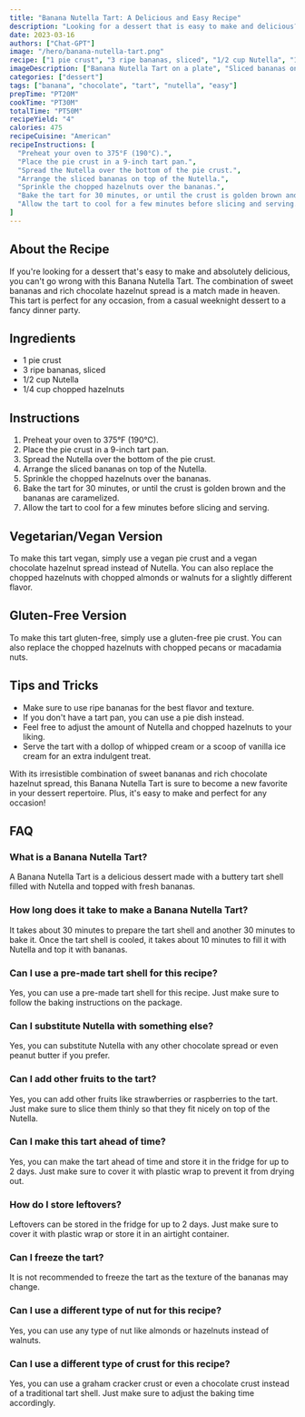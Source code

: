```yaml
---
title: "Banana Nutella Tart: A Delicious and Easy Recipe"
description: "Looking for a dessert that is easy to make and delicious? Look no further than this Banana Nutella Tart recipe, with its perfect combination of sweet bananas and rich chocolate hazelnut spread."
date: 2023-03-16
authors: ["Chat-GPT"]
image: "/hero/banana-nutella-tart.png"
recipe: ["1 pie crust", "3 ripe bananas, sliced", "1/2 cup Nutella", "1/4 cup chopped hazelnuts"]
imageDescription: ["Banana Nutella Tart on a plate", "Sliced bananas on top of Nutella spread on a crust", "Chopped hazelnuts sprinkled on top of the tart", "A delicious slice of Banana Nutella Tart"]
categories: ["dessert"]
tags: ["banana", "chocolate", "tart", "nutella", "easy"]
prepTime: "PT20M"
cookTime: "PT30M"
totalTime: "PT50M"
recipeYield: "4"
calories: 475
recipeCuisine: "American"
recipeInstructions: [
  "Preheat your oven to 375°F (190°C).",
  "Place the pie crust in a 9-inch tart pan.",
  "Spread the Nutella over the bottom of the pie crust.",
  "Arrange the sliced bananas on top of the Nutella.",
  "Sprinkle the chopped hazelnuts over the bananas.",
  "Bake the tart for 30 minutes, or until the crust is golden brown and the bananas are caramelized.",
  "Allow the tart to cool for a few minutes before slicing and serving."
]
---
```


## About the Recipe

If you're looking for a dessert that's easy to make and absolutely delicious, you can't go wrong with this Banana Nutella Tart. The combination of sweet bananas and rich chocolate hazelnut spread is a match made in heaven. This tart is perfect for any occasion, from a casual weeknight dessert to a fancy dinner party.

## Ingredients

- 1 pie crust
- 3 ripe bananas, sliced
- 1/2 cup Nutella
- 1/4 cup chopped hazelnuts

## Instructions

1. Preheat your oven to 375°F (190°C).
2. Place the pie crust in a 9-inch tart pan.
3. Spread the Nutella over the bottom of the pie crust.
4. Arrange the sliced bananas on top of the Nutella.
5. Sprinkle the chopped hazelnuts over the bananas.
6. Bake the tart for 30 minutes, or until the crust is golden brown and the bananas are caramelized.
7. Allow the tart to cool for a few minutes before slicing and serving.

## Vegetarian/Vegan Version

To make this tart vegan, simply use a vegan pie crust and a vegan chocolate hazelnut spread instead of Nutella. You can also replace the chopped hazelnuts with chopped almonds or walnuts for a slightly different flavor.

## Gluten-Free Version

To make this tart gluten-free, simply use a gluten-free pie crust. You can also replace the chopped hazelnuts with chopped pecans or macadamia nuts.

## Tips and Tricks

- Make sure to use ripe bananas for the best flavor and texture.
- If you don't have a tart pan, you can use a pie dish instead.
- Feel free to adjust the amount of Nutella and chopped hazelnuts to your liking.
- Serve the tart with a dollop of whipped cream or a scoop of vanilla ice cream for an extra indulgent treat.

With its irresistible combination of sweet bananas and rich chocolate hazelnut spread, this Banana Nutella Tart is sure to become a new favorite in your dessert repertoire. Plus, it's easy to make and perfect for any occasion!

## FAQ

### What is a Banana Nutella Tart?

A Banana Nutella Tart is a delicious dessert made with a buttery tart shell filled with Nutella and topped with fresh bananas.

### How long does it take to make a Banana Nutella Tart?

It takes about 30 minutes to prepare the tart shell and another 30 minutes to bake it. Once the tart shell is cooled, it takes about 10 minutes to fill it with Nutella and top it with bananas.

### Can I use a pre-made tart shell for this recipe?

Yes, you can use a pre-made tart shell for this recipe. Just make sure to follow the baking instructions on the package.

### Can I substitute Nutella with something else?

Yes, you can substitute Nutella with any other chocolate spread or even peanut butter if you prefer.

### Can I add other fruits to the tart?

Yes, you can add other fruits like strawberries or raspberries to the tart. Just make sure to slice them thinly so that they fit nicely on top of the Nutella.

### Can I make this tart ahead of time?

Yes, you can make the tart ahead of time and store it in the fridge for up to 2 days. Just make sure to cover it with plastic wrap to prevent it from drying out.

### How do I store leftovers?

Leftovers can be stored in the fridge for up to 2 days. Just make sure to cover it with plastic wrap or store it in an airtight container.

### Can I freeze the tart?

It is not recommended to freeze the tart as the texture of the bananas may change.

### Can I use a different type of nut for this recipe?

Yes, you can use any type of nut like almonds or hazelnuts instead of walnuts.

### Can I use a different type of crust for this recipe?

Yes, you can use a graham cracker crust or even a chocolate crust instead of a traditional tart shell. Just make sure to adjust the baking time accordingly.
